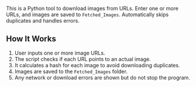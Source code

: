 This is a Python tool to download images from URLs.
Enter one or more URLs, and images are saved to `Fetched_Images`. Automatically skips duplicates and handles errors.

## How It Works

1. User inputs one or more image URLs.
2. The script checks if each URL points to an actual image.
3. It calculates a hash for each image to avoid downloading duplicates.
4. Images are saved to the `Fetched_Images` folder.
5. Any network or download errors are shown but do not stop the program.


